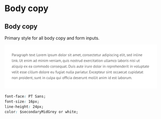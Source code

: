 # Body copy

## Body copy

Primary style for all body copy and form inputs.

![](../../.gitbook/assets/body.png)

```css
font-face: PT Sans;
font-size: 16px;
line-height: 24px;
color: $secondaryMidGrey or white;
```




